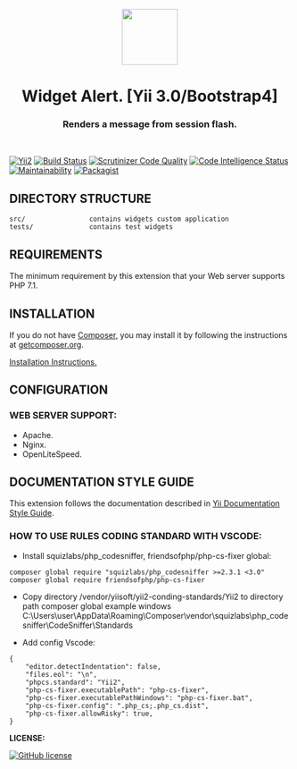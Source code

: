 <p align="center">
    <a href="https://github.com/cjtterabytesoft/widgets" target="_blank">
        <img src="https://farm1.staticflickr.com/887/27875183957_69a3645a56_q.jpg" height="100px;">
    </a>
    <h1 align="center">Widget Alert. [Yii 3.0/Bootstrap4]</h1>
    <h3 align="center">Renders a message from session flash.</h3>
    <br>
</p>

[![Yii2](https://img.shields.io/badge/Powered_by-Yii_Framework-green.svg?style=flat)](https://www.yiiframework.com/)
[![Build Status](https://scrutinizer-ci.com/g/cjtterabytesoft/alert/badges/build.png?b=master)](https://scrutinizer-ci.com/g/cjtterabytesoft/alert/build-status/master)
[![Scrutinizer Code Quality](https://scrutinizer-ci.com/g/cjtterabytesoft/alert/badges/quality-score.png?b=master)](https://scrutinizer-ci.com/g/cjtterabytesoft/alert/?branch=master)
[![Code Intelligence Status](https://scrutinizer-ci.com/g/cjtterabytesoft/alert/badges/code-intelligence.svg?b=master)](https://scrutinizer-ci.com/code-intelligence)
[![Maintainability](https://api.codeclimate.com/v1/badges/b2806ebe6fe5b117ea20/maintainability)](https://codeclimate.com/github/cjtterabytesoft/alert/maintainability)
[![Packagist](https://img.shields.io/packagist/dt/cjtterabytesoft/alert.svg)](https://packagist.org/packages/cjtterabytesoft/alert)


DIRECTORY STRUCTURE
-------------------

```
src/                contains widgets custom application
tests/              contains test widgets
```

REQUIREMENTS
------------

The minimum requirement by this extension that your Web server supports PHP 7.1.

INSTALLATION
------------

If you do not have [Composer](http://getcomposer.org/), you may install it by following the instructions
at [getcomposer.org](http://getcomposer.org/doc/00-intro.md#installation-nix).

[Installation Instructions.](docs/getting-started.md) 

CONFIGURATION
-------------

### WEB SERVER SUPPORT:

- Apache.
- Nginx.
- OpenLiteSpeed.

DOCUMENTATION STYLE GUIDE
-------------------------

This extension follows the documentation described in [Yii Documentation Style Guide](https://github.com/yiisoft/yii2/blob/master/docs/documentation_style_guide.md).


### HOW TO USE RULES CODING STANDARD WITH VSCODE:

- Install squizlabs/php_codesniffer, friendsofphp/php-cs-fixer global:

```
composer global require "squizlabs/php_codesniffer >=2.3.1 <3.0"
composer global require friendsofphp/php-cs-fixer
```

- Copy directory /vendor/yiisoft/yii2-conding-standards/Yii2 to directory path composer global example windows C:\Users\user\AppData\Roaming\Composer\vendor\squizlabs\php_codesniffer\CodeSniffer\Standards

- Add config Vscode:

```
{
    "editor.detectIndentation": false,
    "files.eol": "\n",
    "phpcs.standard": "Yii2",
    "php-cs-fixer.executablePath": "php-cs-fixer",
    "php-cs-fixer.executablePathWindows": "php-cs-fixer.bat",
    "php-cs-fixer.config": ".php_cs;.php_cs.dist",
    "php-cs-fixer.allowRisky": true,
}
```

**LICENSE:**

[![GitHub license](https://img.shields.io/github/license/cjtterabytesoft/alert.svg)](https://github.com/cjtterabytesoft/alert/blob/master/LICENSE.md)